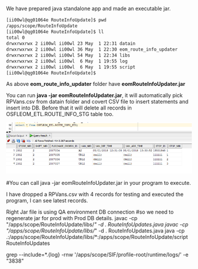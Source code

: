 We have prepared java standalone app and made an executable jar.

```
[ii00wl@qg01064e RouteInfoUpdate]$ pwd
/apps/scope/RouteInfoUpdate
[ii00wl@qg01064e RouteInfoUpdate]$ ll
total 0
drwxrwxrwx 2 ii00wl ii00wl 23 May  1 22:31 datain
drwxrwxrwx 2 ii00wl ii00wl 36 May  1 22:30 eom_route_info_updater
drwxrwxrwx 2 ii00wl ii00wl 54 May  1 22:34 libs
drwxrwxrwx 2 ii00wl ii00wl  6 May  1 19:55 log
drwxrwxrwx 2 ii00wl ii00wl  6 May  1 19:55 script
[ii00wl@qg01064e RouteInfoUpdate]$
```

As above **eom_route_info_updater** folder have **eomRouteInfoUpdater.jar**

You can run **java -jar eomRouteInfoUpdater.jar**, it will automatically pick RPVans.csv from datain folder and covert CSV file to insert statements and insert into DB. Before that it will delete all records in OSFLEOM_ETL.ROUTE_INFO_STG table too.

![alt text](https://github.com/ebhun00/RouteInfoApp/blob/master/data/DB_records_test.png)

#You can call java -jar eomRouteInfoUpdater.jar  in your program to execute.

I have dropped a RPVans.csv with 4 records for testing and executed the program,  I can see latest records.

 


Right Jar file is using QA environment DB connection
#so we need to regenerate jar for prod with Prod DB details. 
javac -cp "/apps/scope/RouteInfoUpdate/libs/*" -d . RouteInfoUpdates.java
javac -cp "/apps/scope/RouteInfoUpdate/libs/*" -d . RouteInfoUpdates.java
java -cp .:/apps/scope/RouteInfoUpdate/libs/*:/apps/scope/RouteInfoUpdate/script RouteInfoUpdates

grep --include=\*.{log} -rnw '/apps/scope/SIF/profile-root/runtime/logs/' -e "3838"
